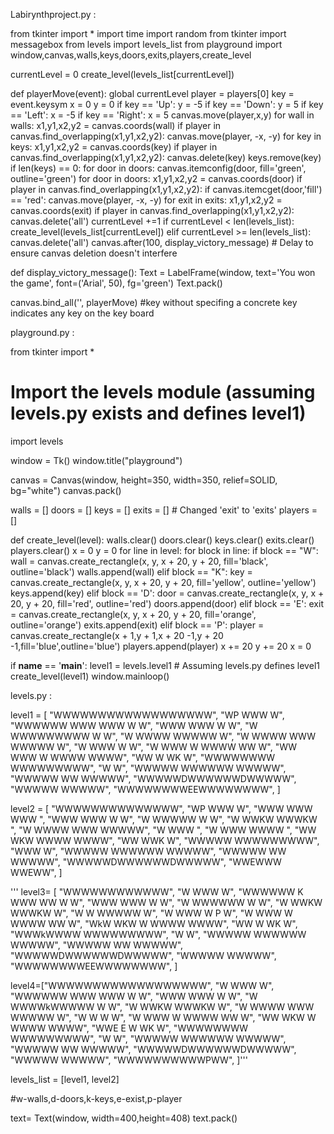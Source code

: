  Labirynthproject.py :

from tkinter import *
import time
import random
from tkinter import messagebox
from levels import levels_list
from playground import window,canvas,walls,keys,doors,exits,players,create_level

currentLevel = 0
create_level(levels_list[currentLevel])


def playerMove(event):
    global currentLevel
    player = players[0]
    key = event.keysym
    x = 0
    y = 0
    if key == 'Up':
        y = -5
    if key == 'Down':
        y = 5
    if key == 'Left':
        x = -5
    if key == 'Right':
        x = 5
    canvas.move(player,x,y)
    for wall in walls:
        x1,y1,x2,y2 = canvas.coords(wall)
        if player in canvas.find_overlapping(x1,y1,x2,y2):
            canvas.move(player, -x, -y)
    for key in keys:
        x1,y1,x2,y2 = canvas.coords(key)
        if player in canvas.find_overlapping(x1,y1,x2,y2):
            canvas.delete(key)
            keys.remove(key)
            if len(keys) == 0:
                for door in doors:
                    canvas.itemconfig(door, fill='green', outline='green')
    for door in doors:
        x1,y1,x2,y2 = canvas.coords(door)
        if player in canvas.find_overlapping(x1,y1,x2,y2):
            if canvas.itemcget(door,'fill') == 'red':
                canvas.move(player, -x, -y)
    for exit in exits:
        x1,y1,x2,y2 = canvas.coords(exit)
        if player in canvas.find_overlapping(x1,y1,x2,y2):
            canvas.delete('all')
            currentLevel +=1
            if currentLevel < len(levels_list):
                create_level(levels_list[currentLevel])
            elif currentLevel >= len(levels_list):
                canvas.delete('all')
                canvas.after(100, display_victory_message)  # Delay to ensure canvas deletion doesn't interfere

def display_victory_message():
    Text = LabelFrame(window, text='You won the game', font=('Arial', 50), fg='green')
    Text.pack() 

canvas.bind_all('<Key>', playerMove) #key without specifing a concrete key indicates any key on the key board


playground.py :

from tkinter import *

# Import the levels module (assuming levels.py exists and defines level1)
import levels

window = Tk()
window.title("playground")

canvas = Canvas(window, height=350, width=350, relief=SOLID, bg="white")
canvas.pack()

walls = []
doors = []
keys = []
exits = []  # Changed 'exit' to 'exits'
players = []

def create_level(level):
    walls.clear()
    doors.clear()
    keys.clear()
    exits.clear()
    players.clear()
    x = 0
    y = 0
    for line in level:
        for block in line:
            if block == "W":
                wall = canvas.create_rectangle(x, y, x + 20, y + 20, fill='black', outline='black')
                walls.append(wall)
            elif block == "K":
                key = canvas.create_rectangle(x, y, x + 20, y + 20, fill='yellow', outline='yellow')
                keys.append(key)
            elif block == 'D':
                door = canvas.create_rectangle(x, y, x + 20, y + 20, fill='red', outline='red')
                doors.append(door)
            elif block == 'E':
                exit = canvas.create_rectangle(x, y, x + 20, y + 20, fill='orange', outline='orange')
                exits.append(exit)
            elif block == 'P':
                player = canvas.create_rectangle(x + 1,y + 1,x + 20 -1,y + 20 -1,fill='blue',outline='blue')
                players.append(player)
            x += 20
        y += 20
        x = 0

if __name__ == '__main__':
    level1 = levels.level1  # Assuming levels.py defines level1
    create_level(level1)
    window.mainloop()

levels.py :

level1 = [
    "WWWWWWWWWWWWWWWWWW",
    "WP         WWW   W",
    "WWWWWW WWW WWW W W",
    "WWW    WWW     W W",
    "W    WWWWWWWWW W W",
    "W WWWW     WWWWW W",
    "W WWWW WWW WWWWW W",
    "W  WWW W         W",
    "W  WWW W WWWW WW W",
    "WW WWW W WWWW WWWW",
    "WW     W WK      W",
    "WWWWWWWW WWWWWWWWW",
    "W                W",
    "WWWWW WWWWWW WWWWW",
    "WWWWW   WW   WWWWW",
    "WWWWWDWWWWWWDWWWWW",
    "WWWWW        WWWWW",
    "WWWWWWWWEEWWWWWWWW",
]

level2 = [
       "WWWWWWWWWWWWWW",
    "WP         WWW   W",
    "WWW WWW WWW  ",
    "WWW    WWW     W W",
    "W    WWWWW W W",
    "W WWKW     WWWKW ",
    "W WWWW WWW WWWWW",
    "W  WWW          ",
    "W  WWW  WWWW  ",
    "WW WKW WWWW WWWW",
    "WW     WWK      W",
    "WWWWW WWWWWWWWW",
    "WWW              W",
    "WWWWW WWWWWW WWWWW",
    "WWWWW   WW   WWWWW",
    "WWWWWDWWWWWWDWWWWW",
    "WWEWWW        WWEWW",
]

'''
level3= [  "WWWWWWWWWWWW",
    "W         WWW   W",
    "WWWWWW   K WWW WW W W",
    "WWW    WWW     W W",
    "W       WWWWWW W W",
    "W WWKW     WWWKW W",
    "W W  WWWWW W",
    "W  WWW W      P   W",
    "W  WWW W WWWW WW W",
    "WkW WKW W WWWW WWWW",
    "WW     W WK      W",
    "WWWkWWWW WWWWWWWWW",
    "W                W",
    "WWWWW WWWWWW WWWWW",
    "WWWWW   WW   WWWWW",
    "WWWWWDWWWWWWDWWWWW",
    "WWWWW        WWWWW",
    "WWWWWWWWEEWWWWWWWW",
]

level4=["WWWWWWWWWWWWWWWWWW",
    "W       WWW   W",
    "WWWWWW WWW WWW W W",
    "WWW    WWW     W W",
    "W    WWWWkWWWWW W W",
    "W WWKW     WWWKW W",
    "W WWWW WWW WWWWW W",
    "W  W W         W",
    "W  WWW W WWWW WW W",
    "WW WKW W WWWW WWWW",
    "WWE E     W WK      W",
    "WWWWWWWW WWWWWWWWW",
    "W                W",
    "WWWWW WWWWWW WWWWW",
    "WWWWW   WW   WWWWW",
    "WWWWWDWWWWWWDWWWWW",
    "WWWWW        WWWWW",
    "WWWWWWWWWWPWW",
]'''

levels_list = [level1, level2]

#w-walls,d-doors,k-keys,e-exist,p-player






text= Text(window, width=400,height=408)
text.pack()
